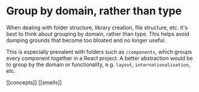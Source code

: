 # Group by domain, rather than type

When dealing with folder structure, library creation, file structure, etc. it's best to think about grouping by domain, rather than type. This helps avoid dumping grounds that become too bloated and no longer useful.

This is especially prevalent with folders such as `/components`, which groups every component together in a React project. A better abstraction would be to group by the domain or functionality, e.g. `layout`, `internationalisation`, etc.

[[concepts]]
[[smells]]
